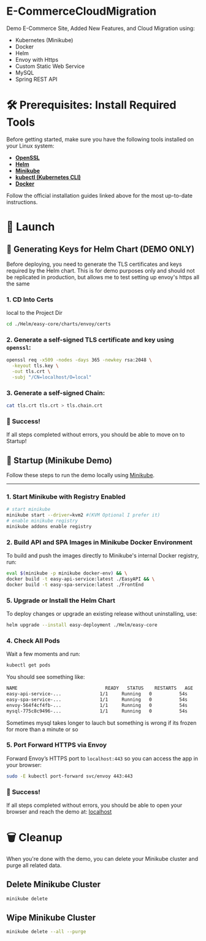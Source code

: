 # E-CommerceCloudMigration
Demo E-Commerce Site, Added New Features, and Cloud Migration using:
- Kubernetes (Minikube)
- Docker
- Helm
- Envoy with Https
- Custom Static Web Service
- MySQL
- Spring REST API
# 🛠️ Prerequisites: Install Required Tools

Before getting started, make sure you have the following tools installed on your Linux system:

- **[OpenSSL](https://www.openssl.org/source/)**
- **[Helm](https://helm.sh/docs/intro/install/)**
- **[Minikube](https://minikube.sigs.k8s.io/docs/start/)**
- **[kubectl (Kubernetes CLI)](https://kubernetes.io/docs/tasks/tools/#kubectl)**
- **[Docker](https://docs.docker.com/engine/install/)**
  
Follow the official installation guides linked above for the most up-to-date instructions.
# 🚀  Launch
## 🔐 Generating Keys for Helm Chart (DEMO ONLY)

Before deploying, you need to generate the TLS certificates and keys required by the Helm chart.
This is for demo purposes only and should not be replicated in production, but allows me to test setting up envoy's https all the same

### 1. CD Into Certs
local to the Project Dir
```bash
cd ./Helm/easy-core/charts/envoy/certs
```

### 2. Generate a self-signed TLS certificate and key using `openssl`:

```bash
openssl req -x509 -nodes -days 365 -newkey rsa:2048 \
  -keyout tls.key \
  -out tls.crt \
  -subj "/CN=localhost/O=local"
```

### 3. Generate a self-signed Chain:

```bash
cat tls.crt tls.crt > tls.chain.crt
```

### 🎉 Success!

If all steps completed without errors, you should be able to move on to Startup!


## 🔌 Startup (Minikube Demo)

Follow these steps to run the demo locally using [Minikube](https://minikube.sigs.k8s.io/).

---

### 1. Start Minikube with Registry Enabled

```bash
# start minikube
minikube start --driver=kvm2 #(KVM Optional I prefer it)
# enable minikube registry
minikube addons enable registry
```
### 2. Build API and SPA Images in Minikube Docker Environment

To build and push the images directly to Minikube's internal Docker registry, run:

```bash
eval $(minikube -p minikube docker-env) && \
docker build -t easy-api-service:latest ./EasyAPI && \
docker build -t easy-spa-service:latest ./FrontEnd
```
### 5. Upgrade or Install the Helm Chart

To deploy changes or upgrade an existing release without uninstalling, use:

```bash
helm upgrade --install easy-deployment ./Helm/easy-core
```

### 4. Check All Pods
Wait a few moments and run:
```bash
kubectl get pods
```

You should see something like:
```bash
NAME                                READY   STATUS    RESTARTS   AGE
easy-api-service-...              1/1     Running   0          54s
easy-spa-service-...              1/1     Running   0          54s
envoy-564f4cf4fb-...              1/1     Running   0          54s
mysql-775c8c9496-...              1/1     Running   0          54s
```

Sometimes mysql takes longer to lauch but something is wrong if its frozen for more than a minute or so

### 5. Port Forward HTTPS via Envoy

Forward Envoy’s HTTPS port to `localhost:443` so you can access the app in your browser:

```bash
sudo -E kubectl port-forward svc/envoy 443:443
```
### 🎉 Success!

If all steps completed without errors, you should be able to open your browser and reach the demo at: [localhost](https://localhost/)

# 🗑️ Cleanup

When you're done with the demo, you can delete your Minikube cluster and purge all related data.

## Delete Minikube Cluster

```bash
minikube delete
```
## Wipe Minikube Cluster
```bash
minikube delete --all --purge
```